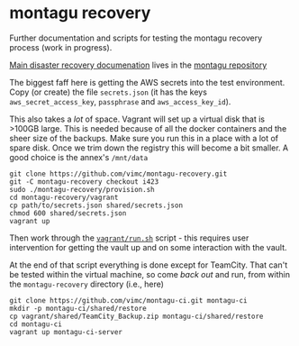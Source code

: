 # montagu recovery

Further documentation and scripts for testing the montagu recovery process (work in progress).

[Main disaster recovery documenation](https://github.com/vimc/montagu/blob/master/docs/DisasterRecovery.md) lives in the [montagu repository](https://github.com/vimc/montagu)

The biggest faff here is getting the AWS secrets into the test environment.  Copy (or create) the file `secrets.json` (it has the keys `aws_secret_access_key`, `passphrase` and `aws_access_key_id`).

This also takes a *lot* of space.  Vagrant will set up a virtual disk that is >100GB large.  This is needed because of all the docker containers and the sheer size of the backups.  Make sure you run this in a place with a lot of spare disk.  Once we trim down the registry this will become a bit smaller.  A good choice is the annex's `/mnt/data`

```
git clone https://github.com/vimc/montagu-recovery.git
git -C montagu-recovery checkout i423
sudo ./montagu-recovery/provision.sh
cd montagu-recovery/vagrant
cp path/to/secrets.json shared/secrets.json
chmod 600 shared/secrets.json
vagrant up
```

Then work through the [`vagrant/run.sh`](vagrant/run.sh) script - this requires user intervention for getting the vault up and on some interaction with the vault.

At the end of that script everything is done except for TeamCity.  That can't be tested within the virtual machine, so come *back out* and run, from within the `montagu-recovery` directory (i.e., here)

```
git clone https://github.com/vimc/montagu-ci.git montagu-ci
mkdir -p montagu-ci/shared/restore
cp vagrant/shared/TeamCity_Backup.zip montagu-ci/shared/restore
cd montagu-ci
vagrant up montagu-ci-server
```

